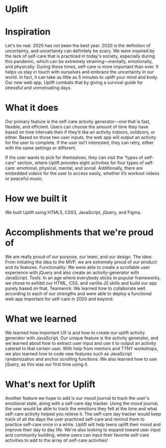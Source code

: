 # Uplift
# Inspiration
Let's be real. 2020 has not been the best year. 2020 is the definition of uncertainty, and uncertainty can definitely be scary. We were inspired by the lack of self-care that is practiced in today's society, especially during this pandemic, which can be extremely straining—mentally, emotionally, and physically. During these times, self-care is more important than ever. It helps us stay in touch with ourselves and embrace the uncertainty in our world. In fact, it can take as little as 5 minutes to uplift your mind and body. Our new web app, Uplift combats that by giving a survival guide for stressful and unmotivating days.

# What it does
Our primary feature is the self-care activity generator—one that is fast, flexible, and efficient. Users can choose the amount of time they have based on time intervals then if they’d like an activity indoors, outdoors, or either. Based on those two user inputs, the web app will output an activity for the user to complete. If the user isn’t interested, they can retry, either with the same settings or different.

If the user wants to pick for themselves, they can visit the “types of self-care” section, where Uplift provides eight activities for four types of self-care: emotional, physical, mental, and social. Additionally, there are embedded videos for the user to access easily, whether it’s workout videos or peaceful music.

# How we built it
We built Uplift using HTML5, CSS3, JavaScript, jQuery, and Figma.

# Accomplishments that we're proud of
We are really proud of our purpose, our team, and our design. 
The idea: 
From initiating the idea to the MVP, we are extremely proud of our product and its features. 
Functionality: 
We were able to create a scrollable user experience with jQuery and also create an activity-generator with JavaScript. 
Tools: 
In an age where everybody sticks to popular frameworks, we chose to exhibit our HTML, CSS, and vanilla JS skills and build our app purely based on that. 
Teamwork: 
We learned how to collaborate well according to each of our strengths and were able to deploy a functional web app important for self-care in 2020 and beyond.

# What we learned
We learned how important UX is and how to create our uplift activity generator with JavaScript. Our unique feature is the activity generator, and we learned about how to extract user input and use it to output an activity catered to that certain user. With help from mentors and TTNY workshops, we also learned how to code new features such as JavaScript randomization and anchor scrolling functions. We also learned how to use jQuery, as this was our first time using it.

# What's next for Uplift
Another feature we hope to add is our mood journal to track the user's emotional state, along with a self-care day tracker. Using the mood journal, the user would be able to track the emotions they felt at the time and what self-care activity helped you relieve it. The self-care day tracker would keep track of all the days the user practiced self-care and remind them to practice self-care once in a while. Uplift will help teens uplift their mood and improve their day to day life. We're also looking to expand toward user input and community building, where users can input their favorite self-care activities to add to the array of self-care activities!
